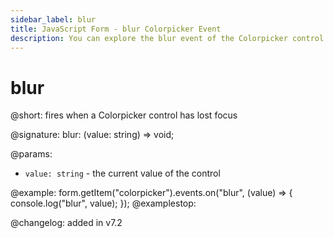```yaml
---
sidebar_label: blur
title: JavaScript Form - blur Colorpicker Event 
description: You can explore the blur event of the Colorpicker control of Form in the documentation of the DHTMLX JavaScript UI library. Browse developer guides and API reference, try out code examples and live demos, and download a free 30-day evaluation version of DHTMLX Suite 7.
---
```


# blur

@short: fires when a Colorpicker control has lost focus

@signature: blur: (value: string) => void;

@params:
- `value: string` - the current value of the control

@example:
form.getItem("colorpicker").events.on("blur", (value) => {
    console.log("blur", value);
});
@examplestop:

@changelog: added in v7.2
